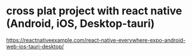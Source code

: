 # cross plat project with react native (Android, iOS, Desktop-tauri)

<https://reactnativeexample.com/react-native-everywhere-expo-android-web-ios-tauri-desktop/>


